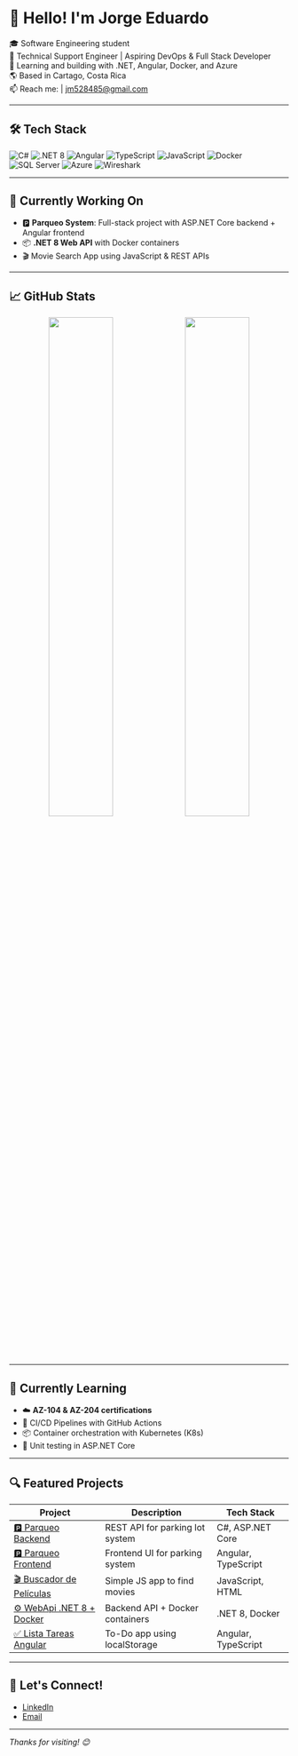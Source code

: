 # 👋 Hello! I'm Jorge Eduardo

🎓 Software Engineering student   
💼 Technical Support Engineer | Aspiring DevOps & Full Stack Developer  
🚀 Learning and building with .NET, Angular, Docker, and Azure  
🌎 Based in Cartago, Costa Rica  
📫 Reach me:  | jm528485@gmail.com

---

## 🛠️ Tech Stack

![C#](https://img.shields.io/badge/C%23-%23239120?style=for-the-badge&logo=csharp&logoColor=white)
![.NET 8](https://img.shields.io/badge/.NET%208-5C2D91?style=for-the-badge&logo=dotnet&logoColor=white)
![Angular](https://img.shields.io/badge/Angular-DD0031?style=for-the-badge&logo=angular&logoColor=white)
![TypeScript](https://img.shields.io/badge/TypeScript-3178C6?style=for-the-badge&logo=typescript&logoColor=white)
![JavaScript](https://img.shields.io/badge/JavaScript-F7DF1E?style=for-the-badge&logo=javascript&logoColor=black)
![Docker](https://img.shields.io/badge/Docker-2496ED?style=for-the-badge&logo=docker&logoColor=white)
![SQL Server](https://img.shields.io/badge/SQL%20Server-CC2927?style=for-the-badge&logo=microsoftsqlserver&logoColor=white)
![Azure](https://img.shields.io/badge/Microsoft%20Azure-0089D6?style=for-the-badge&logo=microsoftazure&logoColor=white)
![Wireshark](https://img.shields.io/badge/Wireshark-1679A7?style=for-the-badge&logo=wireshark&logoColor=white)

---

## 💼 Currently Working On

- 🅿️ **Parqueo System**: Full-stack project with ASP.NET Core backend + Angular frontend  
- 📦 **.NET 8 Web API** with Docker containers  
- 🎬 Movie Search App using JavaScript & REST APIs

---

## 📈 GitHub Stats

<div align="center">
  <img src="https://github-readme-stats.vercel.app/api?username=JEduardoM125&show_icons=true&theme=tokyonight" width="48%"/>
  <img src="https://github-readme-streak-stats.herokuapp.com/?user=JEduardoM125&theme=tokyonight" width="48%"/>
</div>

---

## 🌱 Currently Learning

- ☁️ **AZ-104 & AZ-204 certifications**
- 🔧 CI/CD Pipelines with GitHub Actions
- 📦 Container orchestration with Kubernetes (K8s)
- 🧪 Unit testing in ASP.NET Core

---

## 🔍 Featured Projects

| Project | Description | Tech Stack |
|--------|-------------|------------|
| [🅿️ Parqueo Backend](https://github.com/JEduardoM125/parqueo-backend) | REST API for parking lot system | C#, ASP.NET Core |
| [🅿️ Parqueo Frontend](https://github.com/JEduardoM125/parqueo-frontend) | Frontend UI for parking system | Angular, TypeScript |
| [🎬 Buscador de Películas](https://github.com/JEduardoM125/Buscador-Peliculas) | Simple JS app to find movies | JavaScript, HTML |
| [⚙️ WebApi .NET 8 + Docker](https://github.com/JEduardoM125/WebApiNet8Docker) | Backend API + Docker containers | .NET 8, Docker |
| [✅ Lista Tareas Angular](https://github.com/JEduardoM125/lista-tareas-angular-localstorage) | To-Do app using localStorage | Angular, TypeScript |

---

## 🙌 Let's Connect!

- [LinkedIn](https://www.linkedin.com/in/jorge-morales-3454782a0)
- [Email](mailto:jorgemorales12209@gmail.com)

---

_Thanks for visiting! 😊_
